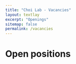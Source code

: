 ```yaml
---
title: "Choi Lab - Vacancies"
layout: textlay
excerpt: "Openings"
sitemap: false
permalink: /vacancies
---
```


# Open positions

